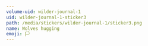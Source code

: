 ```yaml
---
volume-uid: wilder-journal-1
uid: wilder-journal-1-sticker3
path: /media/stickers/wilder-journal-1/sticker3.png
name: Wolves hugging
emoji: 🏳️
---
```

